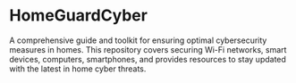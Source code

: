 # HomeGuardCyber
A comprehensive guide and toolkit for ensuring optimal cybersecurity measures in homes. This repository covers securing Wi-Fi networks, smart devices, computers, smartphones, and provides resources to stay updated with the latest in home cyber threats.
